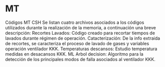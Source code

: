 # MT
Códigos MT CSH
Se listan cuatro archivos asociados a los códigos utilizados durante la realización de la memoria, a continuación una breve descripción:
Recortes Lavados: Código creado para recortar tiempos de lavados durante régimen de operación.
Catacterización: De la info extraida de recortes, se caracteriza el proceso de lavado de gases y variables operación ventilador KKK.
Temperaturas descansos: Estudio temperatura medidas en desacansos KKK.
ML Arbol decision: Algoritmo para la detección de los principales modos de falla asociados al ventilador KKK.
